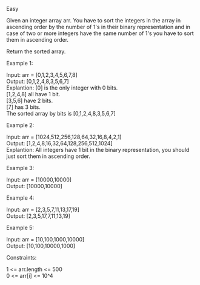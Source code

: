 Easy

Given an integer array arr. You have to sort the integers in the array in ascending order by the number of 1's in their binary representation and in case of two or more integers have the same number of 1's you have to sort them in ascending order.

Return the sorted array.

 

Example 1:

Input: arr = [0,1,2,3,4,5,6,7,8]  
Output: [0,1,2,4,8,3,5,6,7]  
Explantion: [0] is the only integer with 0 bits.  
[1,2,4,8] all have 1 bit.  
[3,5,6] have 2 bits.  
[7] has 3 bits.  
The sorted array by bits is [0,1,2,4,8,3,5,6,7]

Example 2:

Input: arr = [1024,512,256,128,64,32,16,8,4,2,1]  
Output: [1,2,4,8,16,32,64,128,256,512,1024]  
Explantion: All integers have 1 bit in the binary representation, you should just sort them in ascending order.

Example 3:

Input: arr = [10000,10000]  
Output: [10000,10000]

Example 4:

Input: arr = [2,3,5,7,11,13,17,19]  
Output: [2,3,5,17,7,11,13,19]

Example 5:

Input: arr = [10,100,1000,10000]  
Output: [10,100,10000,1000]
 

Constraints:

1 <= arr.length <= 500  
0 <= arr[i] <= 10^4
